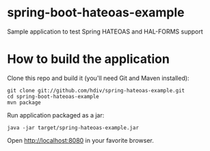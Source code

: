 spring-boot-hateoas-example
=======================

Sample application to test Spring HATEOAS and HAL-FORMS support

How to build the application
============================
Clone this repo and build it (you'll need Git and Maven installed):

    git clone git://github.com/hdiv/spring-hateoas-example.git
    cd spring-boot-hateoas-example
    mvn package
    
Run application packaged as a jar:
    
    java -jar target/spring-hateoas-example.jar

Open [http://localhost:8080](http://localhost:8080/api/) in your favorite browser.
